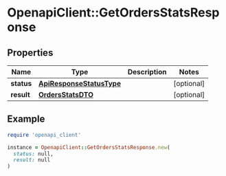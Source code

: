 # OpenapiClient::GetOrdersStatsResponse

## Properties

| Name | Type | Description | Notes |
| ---- | ---- | ----------- | ----- |
| **status** | [**ApiResponseStatusType**](ApiResponseStatusType.md) |  | [optional] |
| **result** | [**OrdersStatsDTO**](OrdersStatsDTO.md) |  | [optional] |

## Example

```ruby
require 'openapi_client'

instance = OpenapiClient::GetOrdersStatsResponse.new(
  status: null,
  result: null
)
```

